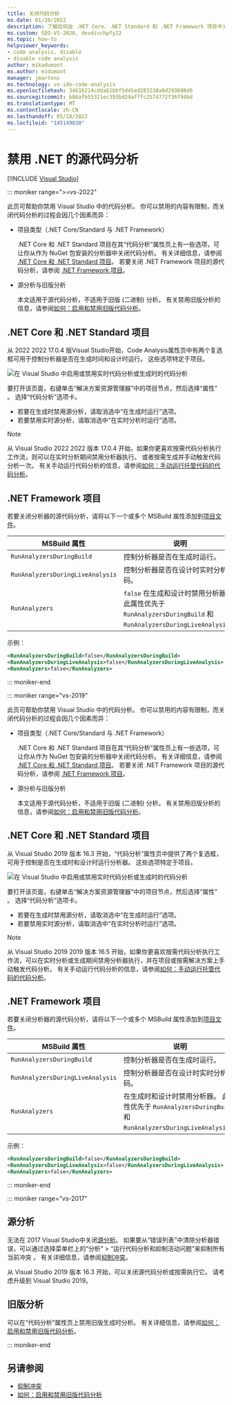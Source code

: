 ```yaml
---
title: 关闭代码分析
ms.date: 01/20/2022
description: 了解如何在 .NET Core、.NET Standard 和 .NET Framework 项目中关闭 Visual Studio 源代码分析。
ms.custom: SEO-VS-2020, devdivchpfy22
ms.topic: how-to
helpviewer_keywords:
- code analysis, disable
- disable code analysis
author: mikadumont
ms.author: midumont
manager: jmartens
ms.technology: vs-ide-code-analysis
ms.openlocfilehash: 34616214cdda61bbf5d45ed283238a8d293698d6
ms.sourcegitcommit: b86afb55321ec393bd29afffc2574772f36f94bd
ms.translationtype: MT
ms.contentlocale: zh-CN
ms.lasthandoff: 05/18/2022
ms.locfileid: "145149030"
---
```

# <a name="disable-source-code-analysis-for-net"></a>禁用 .NET 的源代码分析

 [!INCLUDE [Visual Studio](~/includes/applies-to-version/vs-windows-only.md)]

::: moniker range=">=vs-2022"

此页可帮助你禁用 Visual Studio 中的代码分析。 你可以禁用的内容有限制，而关闭代码分析的过程会因几个因素而异：

- 项目类型（.NET Core/Standard 与 .NET Framework）

  .NET Core 和 .NET Standard 项目在其“代码分析”属性页上有一些选项，可让你从作为 NuGet 包安装的分析器中关闭代码分析。 有关详细信息，请参阅 [.NET Core 和 .NET Standard 项目](#net-core-and-net-standard-projects)。 若要关闭 .NET Framework 项目的源代码分析，请参阅 [.NET Framework 项目](#net-framework-projects)。

- 源分析与旧版分析

  本文适用于源代码分析，不适用于旧版 (二进制) 分析。 有关禁用旧版分析的信息，请参阅[如何：启用和禁用旧版代码分析](how-to-enable-and-disable-automatic-code-analysis-for-managed-code.md)。

## <a name="net-core-and-net-standard-projects"></a>.NET Core 和 .NET Standard 项目

从 2022 2022 17.0.4 版Visual Studio开始，Code Analysis属性页中有两个复选框可用于控制分析器是否在生成时间和设计时运行。 这些选项特定于项目。

![在 Visual Studio 中启用或禁用实时代码分析或生成时的代码分析](media/run-on-build-run-live-analysis-1.png)

要打开该页面，右键单击“解决方案资源管理器”中的项目节点，然后选择“属性” 。 选择“代码分析”选项卡。

- 若要在生成时禁用源分析，请取消选中“在生成时运行”选项。
- 若要禁用实时源分析，请取消选中“在实时分析时运行”选项。

> [!NOTE]
> 从 Visual Studio 2022 2022 版本 17.0.4 开始，如果你更喜欢按需代码分析执行工作流，则可以在实时分析期间禁用分析器执行。 或者按需生成并手动触发代码分析一次。 有关手动运行代码分析的信息，请参阅[如何：手动运行托管代码的代码分析](how-to-run-code-analysis-manually-for-managed-code.md)。

## <a name="net-framework-projects"></a>.NET Framework 项目

若要关闭分析器的源代码分析，请将以下一个或多个 MSBuild 属性添加到[项目文件](../ide/solutions-and-projects-in-visual-studio.md#project-file)。

| MSBuild 属性 | 说明 | 默认 |
| - | - | - |
| `RunAnalyzersDuringBuild` | 控制分析器是否在生成时运行。 | `true` |
| `RunAnalyzersDuringLiveAnalysis` | 控制分析器是否在设计时实时分析代码。 | `true` |
| `RunAnalyzers` | `false` 在生成和设计时禁用分析器。 此属性优先于 `RunAnalyzersDuringBuild` 和 `RunAnalyzersDuringLiveAnalysis`。 | `true` |

示例：

```xml
<RunAnalyzersDuringBuild>false</RunAnalyzersDuringBuild>
<RunAnalyzersDuringLiveAnalysis>false</RunAnalyzersDuringLiveAnalysis>
<RunAnalyzers>false</RunAnalyzers>
```

::: moniker-end

::: moniker range="vs-2019"

此页可帮助你禁用 Visual Studio 中的代码分析。 你可以禁用的内容有限制，而关闭代码分析的过程会因几个因素而异：

- 项目类型（.NET Core/Standard 与 .NET Framework）

  .NET Core 和 .NET Standard 项目在其“代码分析”属性页上有一些选项，可让你从作为 NuGet 包安装的分析器中关闭代码分析。 有关详细信息，请参阅 [.NET Core 和 .NET Standard 项目](#net-core-and-net-standard-projects)。 若要关闭 .NET Framework 项目的源代码分析，请参阅 [.NET Framework 项目](#net-framework-projects)。

- 源分析与旧版分析

  本文适用于源代码分析，不适用于旧版 (二进制) 分析。 有关禁用旧版分析的信息，请参阅[如何：启用和禁用旧版代码分析](how-to-enable-and-disable-automatic-code-analysis-for-managed-code.md)。

## <a name="net-core-and-net-standard-projects"></a>.NET Core 和 .NET Standard 项目

从 Visual Studio 2019 版本 16.3 开始，“代码分析”属性页中提供了两个复选框，可用于控制是否在生成时和设计时运行分析器。 这些选项特定于项目。

![在 Visual Studio 中启用或禁用实时代码分析或生成时的代码分析](media/run-on-build-run-live-analysis.png)

要打开该页面，右键单击“解决方案资源管理器”中的项目节点，然后选择“属性” 。 选择“代码分析”选项卡。

- 若要在生成时禁用源分析，请取消选中“在生成时运行”选项。
- 若要禁用实时源分析，请取消选中“在实时分析时运行”选项。

> [!NOTE]
> 从 Visual Studio 2019 2019 版本 16.5 开始，如果你更喜欢按需代码分析执行工作流，可以在实时分析或生成期间禁用分析器执行，并在项目或按需解决方案上手动触发代码分析。 有关手动运行代码分析的信息，请参阅[如何：手动运行托管代码的代码分析](how-to-run-code-analysis-manually-for-managed-code.md)。

## <a name="net-framework-projects"></a>.NET Framework 项目

若要关闭分析器的源代码分析，请将以下一个或多个 MSBuild 属性添加到[项目文件](../ide/solutions-and-projects-in-visual-studio.md#project-file)。

| MSBuild 属性 | 说明 | 默认 |
| - | - | - |
| `RunAnalyzersDuringBuild` | 控制分析器是否在生成时运行。 | `true` |
| `RunAnalyzersDuringLiveAnalysis` | 控制分析器是否在设计时实时分析代码。 | `true` |
| `RunAnalyzers` | 在生成时和设计时禁用分析器。 此属性优先于 `RunAnalyzersDuringBuild` 和 `RunAnalyzersDuringLiveAnalysis`。 | `true` |

示例：

```xml
<RunAnalyzersDuringBuild>false</RunAnalyzersDuringBuild>
<RunAnalyzersDuringLiveAnalysis>false</RunAnalyzersDuringLiveAnalysis>
<RunAnalyzers>false</RunAnalyzers>
```

::: moniker-end

::: moniker range="vs-2017"

## <a name="source-analysis"></a>源分析

无法在 2017 Visual Studio中关闭[源分析](roslyn-analyzers-overview.md)。 如果要从“错误列表”中清除分析器错误，可以通过选择菜单栏上的“分析” > “运行代码分析和抑制活动问题”来抑制所有当前冲突  。 有关详细信息，请参阅[抑制冲突](use-roslyn-analyzers.md#suppress-violations)。

从 Visual Studio 2019 版本 16.3 开始，可以关闭源代码分析或按需执行它。 请考虑升级到 Visual Studio 2019。

## <a name="legacy-analysis"></a>旧版分析

可以在“代码分析”属性页上禁用旧版生成时分析。 有关详细信息，请参阅[如何：启用和禁用旧版代码分析](how-to-enable-and-disable-automatic-code-analysis-for-managed-code.md)。

::: moniker-end

## <a name="see-also"></a>另请参阅

- [抑制冲突](use-roslyn-analyzers.md#suppress-violations)
- [如何：启用和禁用旧版代码分析](how-to-enable-and-disable-automatic-code-analysis-for-managed-code.md)
